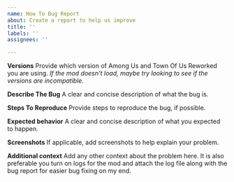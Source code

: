 ```yaml
---
name: How To Bug Report
about: Create a report to help us improve
title: ''
labels: ''
assignees: ''

---
```


**Versions**
Provide which version of Among Us and Town Of Us Reworked you are using.
*If the mod doesn't load, maybe try looking to see if the versions are incompatible.*

**Describe The Bug**
A clear and concise description of what the bug is.

**Steps To Reproduce**
Provide steps to reproduce the bug, if possible.

**Expected behavior**
A clear and concise description of what you expected to happen.

**Screenshots**
If applicable, add screenshots to help explain your problem.

**Additional context**
Add any other context about the problem here.
It is also preferable you turn on logs for the mod and attach the log file along with the bug report for easier bug fixing on my end.

